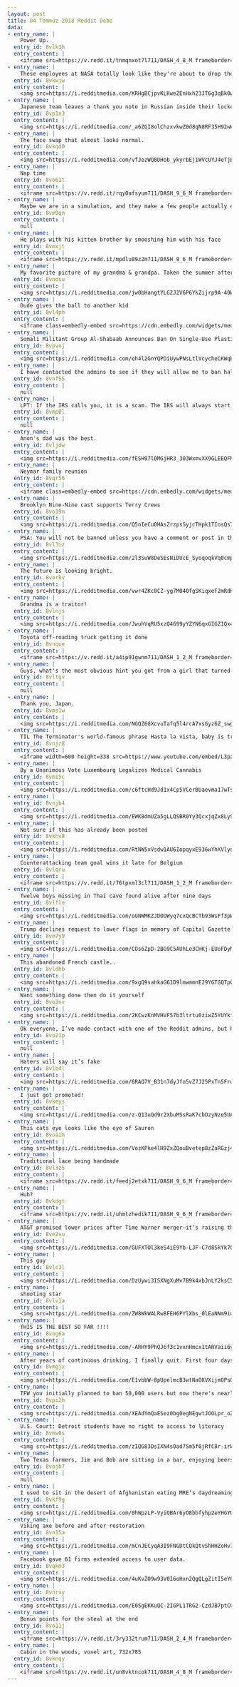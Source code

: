 ```yaml
---
layout: post
title: 04 Temmuz 2018 Reddit Debe
data:
- entry_name: |
    Power Up.
  entry_id: 8vlk3h
  entry_content: |
    <iframe src=https://v.redd.it/tnmqnxot7l711/DASH_4_8_M frameborder=0></iframe>
- entry_name: |
    These employees at NASA totally look like they're about to drop the most fire mixtape in the galaxy
  entry_id: 8vkwjw
  entry_content: |
    <img src=https://i.redditmedia.com/KRHgBCjpvKLKweZEnHxh23JT6g3qBk0weS-KxYGLTIg.jpg?s=28dd0cb4017110136880e497ace151f5 frameborder=0>
- entry_name: |
    Japanese team leaves a thank you note in Russian inside their locker room despite their heartbreaking 2-3 defeat to Belgium.
  entry_id: 8vp1x3
  entry_content: |
    <img src=https://i.redditmedia.com/_a6ZGI8olChzxvkwZ0d8qN8RF35H92wWF5PSenHAkDs.jpg?s=02f973655590ab4b29dfabf9eb4c29fa frameborder=0>
- entry_name: |
    The face swap that almost looks normal.
  entry_id: 8vkqd0
  entry_content: |
    <img src=https://i.redditmedia.com/vfJezWQ8DHob_ykyrbEjiWVcUYJ4eTjE0TFp_83ufY8.jpg?s=7f62b0d8b6e41cdf96f5503201cec940 frameborder=0>
- entry_name: |
    Nap time
  entry_id: 8vo61t
  entry_content: |
    <iframe src=https://v.redd.it/rqy0afsyum711/DASH_9_6_M frameborder=0></iframe>
- entry_name: |
    Maybe we are in a simulation, and they make a few people actually experience a flat earth just to mess with us.
  entry_id: 8vm9qn
  entry_content: |
    null
- entry_name: |
    He plays with his kitten brother by smooshing him with his face
  entry_id: 8vmxjt
  entry_content: |
    <iframe src=https://v.redd.it/mpdlu89z2m711/DASH_9_6_M frameborder=0></iframe>
- entry_name: |
    My favorite picture of my grandma & grandpa. Taken the summer after their high school graduation in 1950.
  entry_id: 8vnosu
  entry_content: |
    <img src=https://i.redditmedia.com/jw0bHangtYLG2J2V6P6YkZijrp9A-40WdHILFIAVezs.jpg?s=cb048c4218176a2973e27e9b3aabab8a frameborder=0>
- entry_name: |
    Dude gives the ball to another kid
  entry_id: 8vl4ph
  entry_content: |
    <iframe class=embedly-embed src=https://cdn.embedly.com/widgets/media.html?src=https%3A%2F%2Fgfycat.com%2Fifr%2FGrizzledShadowyGoose&url=https%3A%2F%2Fgfycat.com%2FGrizzledShadowyGoose&image=https%3A%2F%2Fthumbs.gfycat.com%2FGrizzledShadowyGoose-size_restricted.gif&key=522baf40bd3911e08d854040d3dc5c07&type=text%2Fhtml&schema=gfycat width=460 height=258 scrolling=no frameborder=0 allow=autoplay; fullscreen allowfullscreen></iframe>
- entry_name: |
    Somali Militant Group Al-Shabaab Announces Ban On Single-Use Plastic Bags
  entry_id: 8vpvoj
  entry_content: |
    <img src=https://i.redditmedia.com/eh4l2GnYQPDiUywPNsLtlVcycheCKWqbYUhUcjGfCqw.jpg?s=b3f851f51f09a908488267421dede6fe frameborder=0>
- entry_name: |
    I have contacted the admins to see if they will allow me to ban half the sub but they have not answered yet. Let’s get their attention.
  entry_id: 8vnf55
  entry_content: |
    null
- entry_name: |
    LPT: If the IRS calls you, it is a scam. The IRS will always start contact you through the US Postal Service.
  entry_id: 8vmp0l
  entry_content: |
    null
- entry_name: |
    Anon's dad was the best.
  entry_id: 8vljdw
  entry_content: |
    <img src=https://i.redditmedia.com/fESH97lOMGjHR3_303WxmvXX9GLEEQFMfGMJ14LCXg0.png?s=c624c5acc1f8f0c75cc69a65a5ccee86 frameborder=0>
- entry_name: |
    Neymar family reunion
  entry_id: 8vqr56
  entry_content: |
    <iframe class=embedly-embed src=https://cdn.embedly.com/widgets/media.html?src=https%3A%2F%2Fgfycat.com%2Fifr%2FEmotionalIllinformedAntbear&url=https%3A%2F%2Fgfycat.com%2Femotionalillinformedantbear&image=https%3A%2F%2Fthumbs.gfycat.com%2FEmotionalIllinformedAntbear-size_restricted.gif&key=522baf40bd3911e08d854040d3dc5c07&type=text%2Fhtml&schema=gfycat width=460 height=258 scrolling=no frameborder=0 allow=autoplay; fullscreen allowfullscreen></iframe>
- entry_name: |
    Brooklyn Nine-Nine cast supports Terry Crews
  entry_id: 8vo19n
  entry_content: |
    <img src=https://i.redditmedia.com/Q5oIeCuOHAsZrzpsSyjcTHpk1TIosQs7C1Z_-fDCPMk.jpg?s=14176c1282bff0801053869a2a374233 frameborder=0>
- entry_name: |
    PSA: You will not be banned unless you have a comment or post in this sub
  entry_id: 8vl3iz
  entry_content: |
    <img src=https://i.redditmedia.com/2l3SuW8DeSEsNiDUcE_SyoqoqkVq0cmpAVOFVXbcJRQ.jpg?s=517485743cd0990f13dc44e852514248 frameborder=0>
- entry_name: |
    The future is looking bright.
  entry_id: 8vorkv
  entry_content: |
    <img src=https://i.redditmedia.com/vwr4ZKc8CZ-yg7M040fgSKiqxeF2mRdKZdNtzaP11q4.gif?fm=jpg&s=9bca1cf4983e12218c00ce05e7430df1 frameborder=0>
- entry_name: |
    Grandma is a traitor!
  entry_id: 8vlnjs
  entry_content: |
    <img src=https://i.redditmedia.com/JwuhVqRU5xzQ4G99yYZYN6qxGIGZ1Qx4-u5uM13Zjx8.png?s=d3fea193ae9b1eb1208b6c01726f53b8 frameborder=0>
- entry_name: |
    Toyota off-roading truck getting it done
  entry_id: 8vnque
  entry_content: |
    <iframe src=https://v.redd.it/a4ip91gwnm711/DASH_1_2_M frameborder=0></iframe>
- entry_name: |
    Guys, what's the most obvious hint you got from a girl that turned out not to be a hint?
  entry_id: 8vltgv
  entry_content: |
    null
- entry_name: |
    Thank you, Japan.
  entry_id: 8vms1w
  entry_content: |
    <img src=https://i.redditmedia.com/NGQZ6GXcvuTafq5l4rcA7xsGyz6Z_swgIG18vns2LUA.jpg?s=3c23a8364f595bdfb028993f4490af8b frameborder=0>
- entry_name: |
    TIL The Terminator's world-famous phrase Hasta la vista, baby is translated to Sayonara, baby in the Spanish version of the film, to preserve the humorous nature.
  entry_id: 8vnjz8
  entry_content: |
    <iframe width=600 height=338 src=https://www.youtube.com/embed/L3pzZXOixKc?feature=oembed&enablejsapi=1 frameborder=0 allow=autoplay; encrypted-media allowfullscreen></iframe>
- entry_name: |
    By a Unanimous Vote Luxembourg Legalizes Medical Cannabis
  entry_id: 8vmi5c
  entry_content: |
    <img src=https://i.redditmedia.com/c6ftcHd9Jd1x4Cp5VCerBUaevma17wTs-k5wJ7unsak.jpg?s=28f4648e697acd0477d613cf5589a8df frameborder=0>
- entry_name: |
  entry_id: 8vnjb4
  entry_content: |
    <img src=https://i.redditmedia.com/EWK8dmUZa5gLLQSBR0Yy3QcxjqZx8LySDTRpWMt65Rc.jpg?s=b62078ff3e632c4b6056f1e93a829931 frameborder=0>
- entry_name: |
    Not sure if this has already been posted
  entry_id: 8vkhv8
  entry_content: |
    <img src=https://i.redditmedia.com/RtNW5xVsdw1AU6IopqyxE936wYhXVlyqMbNHhkIwVjQ.jpg?s=817356313a317633998f94a8ea4b67e0 frameborder=0>
- entry_name: |
    Counterattacking team goal wins it late for Belgium
  entry_id: 8vlqru
  entry_content: |
    <iframe src=https://v.redd.it/76tpxml3cl711/DASH_1_2_M frameborder=0></iframe>
- entry_name: |
    Twelve boys missing in Thai cave found alive after nine days
  entry_id: 8vlflo
  entry_content: |
    <img src=https://i.redditmedia.com/oGNWMKZJDOOWyq7cxQcBCTb93WsFf3pW9cOar-ydZkU.jpg?s=0fd35a59447f5cf26b76c1d3b2fea8ae frameborder=0>
- entry_name: |
    Trump declines request to lower flags in memory of Capital Gazette shooting victims
  entry_id: 8vm7y9
  entry_content: |
    <img src=https://i.redditmedia.com/COs6ZpD-2BG9C5AUhLe3CHKj-EUoFDyN2Rhpwprj468.jpg?s=df1bd61f7658ef1a4a96782f90ccbfaa frameborder=0>
- entry_name: |
    This abandoned French castle..
  entry_id: 8vldhb
  entry_content: |
    <img src=https://i.redditmedia.com/9xgQ9sahkaG61D9lmwmmnE29YGTGQTpCetLSC6RNeSI.jpg?s=459db64fa73457ba8f0925178bd83763 frameborder=0>
- entry_name: |
    Want something done then do it yourself
  entry_id: 8vo3nv
  entry_content: |
    <img src=https://i.redditmedia.com/2KCwzKnMVHVF57b3ltrtu0ziwZ5YUYkf7sq5s3-FyRI.jpg?s=0982e248a158f81f1d8ab92a02a6dafa frameborder=0>
- entry_name: |
    Ok everyone, I’ve made contact with one of the Reddit admins, but he says he doesn’t want me to ban half of the sub. He hasn’t said that I CAN’T yet, so let’s try to convince him.
  entry_id: 8vo21p
  entry_content: |
    null
- entry_name: |
    Haters will say it’s fake
  entry_id: 8vlb4l
  entry_content: |
    <img src=https://i.redditmedia.com/6RAQ7V_B31n7dyJfo5vZ7J25PxTn5Fruoyk_KMCTR5s.jpg?s=ded32311dd6d8c61fe3b94808b631a90 frameborder=0>
- entry_name: |
    I just got promoted!
  entry_id: 8vkeys
  entry_content: |
    <img src=https://i.redditmedia.com/z-Q13uQd9r2XbuMSsRaK7cbOzyNze5UAr36NWOXo1uY.jpg?s=8f1534370ad73847c46e833568fc0743 frameborder=0>
- entry_name: |
    This cats eye looks like the eye of Sauron
  entry_id: 8voaim
  entry_content: |
    <img src=https://i.redditmedia.com/VozKPke4lH9ZxZQouBvetep8zZaRGzj41PRXn-XBtRI.jpg?s=641b4a97a1f356341b74c396ac971214 frameborder=0>
- entry_name: |
    Traditional lace being handmade
  entry_id: 8vl3z5
  entry_content: |
    <iframe src=https://v.redd.it/feedj2etxk711/DASH_9_6_M frameborder=0></iframe>
- entry_name: |
    Huh?
  entry_id: 8vkdgt
  entry_content: |
    <iframe src=https://v.redd.it/uhmtzhedik711/DASH_9_6_M frameborder=0></iframe>
- entry_name: |
    AT&T promised lower prices after Time Warner merger—it’s raising them instead.
  entry_id: 8vm2vu
  entry_content: |
    <img src=https://i.redditmedia.com/GUFXTOl3keS4iE9Yb-LJF-C7d8SkYk709dogUqsQwHs.jpg?s=ca6ed85030fd8b5dbc37d86e3f50e4ff frameborder=0>
- entry_name: |
    This guy
  entry_id: 8vlc3l
  entry_content: |
    <img src=https://i.redditmedia.com/DzUywi3ISXNgXuMv7B9k4xbJnLY2ksC53hUj3j0h4tw.jpg?s=72bee6fa1349f2cf04602a15b8ddfa7b frameborder=0>
- entry_name: |
    shooting star
  entry_id: 8vlv1a
  entry_content: |
    <img src=https://i.redditmedia.com/ZW8WkWALRw8FEH6PYlXbs_0lEaNNm9iuugsPAVcJfGk.png?s=a042e195894dd77d0d78301fc671755d frameborder=0>
- entry_name: |
    THIS IS THE BEST SO FAR !!!!
  entry_id: 8vog6a
  entry_content: |
    <img src=https://i.redditmedia.com/-ARHY9PhQJ6f3c1vxnHmcx1tARVaii6ywWQwEXeVm1Q.gif?fm=jpg&s=63d3323e6017f90ffe26db265823abb7 frameborder=0>
- entry_name: |
    After years of continuous drinking, I finally quit. First four days down and I feel amazing!
  entry_id: 8vmgjx
  entry_content: |
    <img src=https://i.redditmedia.com/E1vbbW-8pUpelmcB3wtNaOKVXijmOPsQSXgneOBUfBA.jpg?s=c08169ec23d16d4d51cb6aa445b654b1 frameborder=0>
- entry_name: |
    TFW you initially planned to ban 50,000 users but now there's nearly 200k subscribers, meaning half would only bring us back to 100k, where we were when we started
  entry_id: 8vpi2h
  entry_content: |
    <img src=https://i.redditmedia.com/XEAdYmQaESez0bg0egNEgwtJOOLpr_oZDq3rj7lVF_I.png?s=52095f96193161cb74ef200206bbcd1b frameborder=0>
- entry_name: |
    U.S. Court: Detroit students have no right to access to literacy
  entry_id: 8vmw0s
  entry_content: |
    <img src=https://i.redditmedia.com/zIQG83DsIXN4sOad7Sm5f0jRfC8r-irWhgmfi_CWbMs.jpg?s=b1b586210613cc0a4d870e58ec4d71ae frameborder=0>
- entry_name: |
    Two Texas farmers, Jim and Bob are sitting in a bar, enjoying beers.
  entry_id: 8vojb7
  entry_content: |
    null
- entry_name: |
    I used to sit in the desert of Afghanistan eating MRE’s daydreaming about having a home with a garden with fresh food. Years later, dream achieved.
  entry_id: 8vkf9g
  entry_content: |
    <img src=https://i.redditmedia.com/0hWpzLP-VyiOBAr6yO8bbfyhp2eYHGYUpExZaBesLLM.jpg?s=9c28cdb78a80a2d446ce4c26a3fdc9b5 frameborder=0>
- entry_name: |
    Viking axe before and after restoration
  entry_id: 8vn15a
  entry_content: |
    <img src=https://i.redditmedia.com/mCnJECyqA3I9FNGDtCQkQtvShHHZoHv74f54kOK890Q.jpg?s=73e687f1b9d950c666a18a3d7807f2f5 frameborder=0>
- entry_name: |
    Facebook gave 61 firms extended access to user data.
  entry_id: 8vqkm3
  entry_content: |
    <img src=https://i.redditmedia.com/4uKvZO9w93V0I6oHxn2QgQLgZitI5eY68oTZavs00vE.jpg?s=e6056602b2e6f572a505d77269bae3e3 frameborder=0>
- entry_name: |
  entry_id: 8vnrvy
  entry_content: |
    <img src=https://i.redditmedia.com/E0SgEKKuQC-2IGPL1TRG2-CzdJB7ptCGMZ7P0Sh0auk.jpg?s=9f1406cd12e99ed26e4d5b10855e110f frameborder=0>
- entry_name: |
    Bonus points for the steal at the end
  entry_id: 8vo11j
  entry_content: |
    <iframe src=https://v.redd.it/3ry332trum711/DASH_2_4_M frameborder=0></iframe>
- entry_name: |
    Cabin in the woods, voxel art, 732x785
  entry_id: 8vknqy
  entry_content: |
    <iframe src=https://v.redd.it/un8vktncok711/DASH_4_8_M frameborder=0></iframe>
---
```

